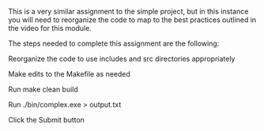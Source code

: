 This is a very similar assignment to the simple project, but in this instance you will need to reorganize the code to map to the best practices outlined in the video for this module.

The steps needed to complete this assignment are the following:

Reorganize the code to use includes and src directories appropriately

Make edits to the Makefile as needed

Run make clean build

Run ./bin/complex.exe > output.txt

Click the Submit button 
